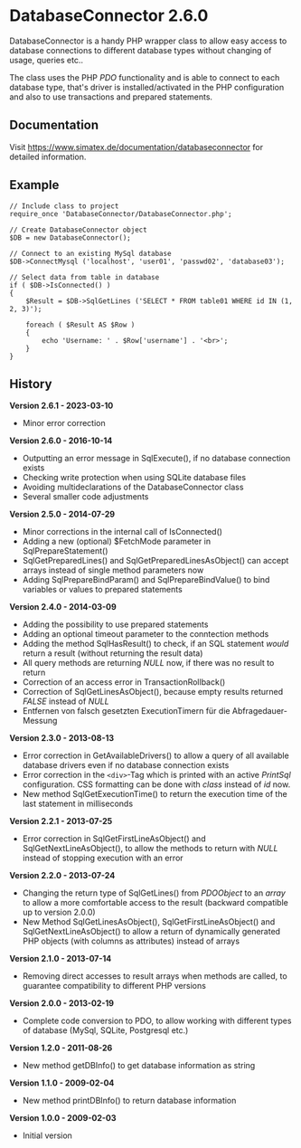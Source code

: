 # DatabaseConnector 2.6.0

DatabaseConnector is a handy PHP wrapper class to allow easy access to database connections to different database types without changing of usage, queries etc..

The class uses the PHP _PDO_ functionality and is able to connect to each database type, that's driver is installed/activated in the PHP configuration and also to use transactions and prepared statements.

## Documentation

Visit https://www.simatex.de/documentation/databaseconnector for detailed information.

## Example

    // Include class to project
    require_once 'DatabaseConnector/DatabaseConnector.php';
    
    // Create DatabaseConnector object
    $DB = new DatabaseConnector();
    
    // Connect to an existing MySql database
	$DB->ConnectMysql ('localhost', 'user01', 'passwd02', 'database03');
	
	// Select data from table in database
	if ( $DB->IsConnected() )
	{
		$Result = $DB->SqlGetLines ('SELECT * FROM table01 WHERE id IN (1, 2, 3)');
		
		foreach ( $Result AS $Row )
		{
			echo 'Username: ' . $Row['username'] . '<br>';
		}
	}


## History

**Version 2.6.1 - 2023-03-10**
* Minor error correction

**Version 2.6.0 - 2016-10-14**
* Outputting an error message in SqlExecute(), if no database connection exists
* Checking write protection when using SQLite database files
* Avoiding multideclarations of the DatabaseConnector class
* Several smaller code adjustments

**Version 2.5.0 - 2014-07-29**
* Minor corrections in the internal call of IsConnected()
* Adding a new (optional) $FetchMode parameter in SqlPrepareStatement()
* SqlGetPreparedLines() and SqlGetPreparedLinesAsObject() can accept arrays instead of single method parameters now
* Adding SqlPrepareBindParam() and SqlPrepareBindValue() to bind variables or values to prepared statements

**Version 2.4.0 - 2014-03-09**
* Adding the possibility to use prepared statements
* Adding an optional timeout parameter to the conntection methods
* Adding the method SqlHasResult() to check, if an SQL statement _would_ return a result (without returning the result data)
* All query methods are returning _NULL_ now, if there was no result to return
* Correction of an access error in TransactionRollback()
* Correction of SqlGetLinesAsObject(), because empty results returned _FALSE_ instead of _NULL_
* Entfernen von falsch gesetzten ExecutionTimern für die Abfragedauer-Messung

**Version 2.3.0 - 2013-08-13**
* Error correction in GetAvailableDrivers() to allow a query of all available database drivers even if no database connection exists
* Error correction in the `<div>`-Tag which is printed with an active _PrintSql_ configuration. CSS formatting can be done with _class_ instead of _id_ now.
* New method SqlGetExecutionTime() to return the execution time of the last statement in milliseconds

**Version 2.2.1 - 2013-07-25**
* Error correction in SqlGetFirstLineAsObject() and SqlGetNextLineAsObject(), to allow the methods to return with _NULL_ instead of stopping execution with an error

**Version 2.2.0 - 2013-07-24**
* Changing the return type of SqlGetLines() from _PDOObject_ to an _array_ to allow a more comfortable access to the result (backward compatible up to version 2.0.0)
* New Method SqlGetLinesAsObject(), SqlGetFirstLineAsObject() and SqlGetNextLineAsObject() to allow a return of dynamically generated PHP objects (with columns as attributes) instead of arrays

**Version 2.1.0 - 2013-07-14**
* Removing direct accesses to result arrays when methods are called, to guarantee compatibility to different PHP versions

**Version 2.0.0 - 2013-02-19**
* Complete code conversion to PDO, to allow working with different types of database (MySql, SQLite, Postgresql etc.)

**Version 1.2.0 - 2011-08-26**
* New method getDBInfo() to get database information as string

**Version 1.1.0 - 2009-02-04**
* New method printDBInfo() to return database information

**Version 1.0.0 - 2009-02-03**
* Initial version